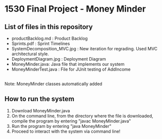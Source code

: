 # 1530 Final Project - Money Minder
## List of files in this repository
* productBacklog.md : Product Backlog
* Sprints.pdf : Sprint Timelines
* SystemDecomposition_MVC.jpg : New iteration for regrading. Used MVC architectural style.
* DeploymentDiagram.jpg : Deployment Diagram
* MoneyMinder.java: Java file that implements our system
* MoneyMinderTest.java : File for JUnit testing of AddIncome
</br>
Note: MoneyMinder classes automatically added

## How to run the system
1. Download MoneyMinder.java
2. On the command line, from the directory where the file is downloaded, compile the program by entering "javac MoneyMinder.java"
3. Run the program by entering "java MoneyMinder"
4. Proceed to interact with the system via command line!

